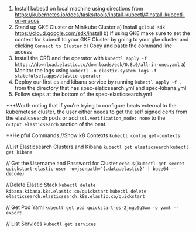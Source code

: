 1) Install kubectl on local machine using directions from https://kubernetes.io/docs/tasks/tools/install-kubectl/#install-kubectl-on-macos
2) Stand up GKE Cluster or Minikube Cluster
	a) Install `gcloud sdk` https://cloud.google.com/sdk/install
	b) If using GKE make sure to set the context for kubectl to your GKE Cluster by going to your gke cluster and clicking `Connect to Cluster`
	c) Copy and paste the command line access
3) Install the CRD and the operator with `kubectl apply -f https://download.elastic.co/downloads/eck/0.8.0/all-in-one.yaml`
	a) Monitor the logs using `kubectl -n elastic-system logs -f statefulset.apps/elastic-operator`
4) Deploy our first es and kibana service by running `kubectl apply -f .` from the directory that has spec-elaticsearch.yml and spec-kibana.yml
5) Follow steps at the bottom of the spec-elasticsearch.yml

***Worth noting that if you're trying to configure beats external to the kubernetesd cluster, the user either needs to get the self signed certs from the elasticsearch pods or add `ssl.verification_mode: none` to the `output.elasticsearch` section of the beat.


**Helpful Commands
//Show k8 Contexts
`kubectl config get-contexts`

//List Elasticsearch Clusters and Kibana
`kubectl get elasticsearch`
`kubectl get kibana`

// Get the Username and Password for Cluster
`echo $(kubectl get secret quickstart-elastic-user -o=jsonpath='{.data.elastic}' | base64 --decode)`

//Delete Elastic Stack
`kubectl delete kibana.kibana.k8s.elastic.co/quickstart`
`kubectl delete elasticsearch.elasticsearch.k8s.elastic.co/quickstart`

// Get Pod Yaml
`kubectl get pod quickstart-es-2jngp9q5xw -o yaml --export`

// List Services
`kubectl get services`
